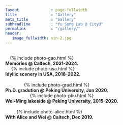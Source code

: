```yaml
---
layout              : page-fullwidth
title               : "Gallery"
meta_title          : "Gallery"
subheadline         : "Yu Song Lab @ CityU"
permalink           : "/gallery/"
header:
   image_fullwidth: sin-2.jpg
---
```


<br>

<div class="row">
  <div class="large-6 columns">
      <center>
    	{% include photo-gao.html %}
        <h7> </h7><br>
    		<b>Memories @ Caltech, 2021-2024.</b>
			</center>
  </div>   
  <div class="large-6 columns">
    <center>
      {% include photo-usa.html %} 
     	<h7> </h7><br>
      <b>Idyllic scenery in USA, 2018-2022.</b>
		</center>
  </div>
</div>



<br>

<div class="row">
  <div class="large-6 columns">
      <center>
    		{% include photo-grad.html %} 
        <h7> </h7><br>
        <b>Ph.D. gradution @ Peking University, Jun 2020.</b>
			</center>
  </div>
  <div class="large-6 columns">
    <center>
      {% include photo-pku.html %}
      <h7> </h7><br>
      <b>Wei-Ming lakeside @ Peking University, 2015-2020.</b>
    </center> 
  </div>
</div>


<br>

<div class="row">
  <div class="large-6 columns">
    <center>
      {% include photo-alice.html %}
      <h7> </h7><br>
      <b>With Alice and Wei @ Caltech, Dec 2019.</b>
    </center>
  </div>
</div>
